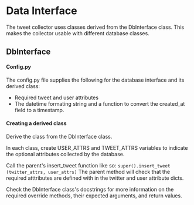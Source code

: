 # Data Interface

The tweet collector uses classes derived from the DbInterface class. This
makes the collector usable with different database classes.

## DbInterface

#### Config.py
The config.py file supplies the following for the database interface and its
derived class:
 * Required tweet and user attributes
 * The datetime formating string and a function to convert the created_at
 field to a timestamp.

#### Creating a derived class

Derive the class from the DbInterface class.

In each class, create USER_ATTRS and TWEET_ATTRS variables to indicate the
optional attributes collected by the database.

Call the parent's insert_tweet function like so:  `super().insert_tweet
(twitter_attrs, user_attrs)`  The parent method will check that the required
atttributes are defined with in the twitter and user attribute dicts.

Check the DbInterface class's docstrings for more information on the required
 override methods, their expected arguments, and return values.
